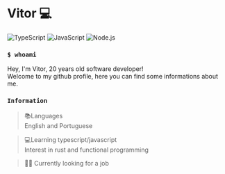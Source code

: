 # Vitor 💻

![TypeScript](https://img.shields.io/badge/-TypeScript-FFFFFF?style=square&logo=typescript)
![JavaScript](https://img.shields.io/badge/-JavaScript-DDB321?style=square&logo=javascript&logoColor=white)
![Node.js](https://img.shields.io/badge/-Node.js-6CC24A?style=square&logo=Node.js&logoColor=white)

### `$ whoami`

Hey, I'm Vitor, 20 years old software developer!\
Welcome to my github profile, here you can find some informations about me.

### `Information`

> 📚Languages \
> English and Portuguese

> 💻Learning typescript/javascript \
> Interest in rust and functional programming

> 👷‍♂️ Currently looking for a job 

